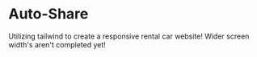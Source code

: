 # Auto-Share
Utilizing tailwind to create a responsive rental car website! Wider screen width's aren't completed yet!
